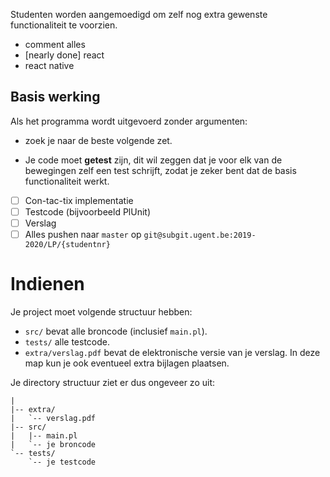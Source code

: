 Studenten worden aangemoedigd om zelf nog extra gewenste
functionaliteit te voorzien.
  - comment alles
  - [nearly done] react
  - react native


## Basis werking

Als het programma wordt uitgevoerd zonder argumenten:
- zoek je naar de beste volgende zet.

- Je code moet **getest** zijn, dit wil zeggen dat je voor elk van de bewegingen
  zelf een test schrijft, zodat je zeker bent dat de basis functionaliteit
  werkt.
- [ ] Con-tac-tix implementatie
- [ ] Testcode (bijvoorbeeld PlUnit)
- [ ] Verslag
- [ ] Alles pushen naar `master` op
      `git@subgit.ugent.be:2019-2020/LP/{studentnr}`

# Indienen
Je project moet volgende structuur hebben:

- `src/` bevat alle broncode (inclusief `main.pl`).
- `tests/` alle testcode.
- `extra/verslag.pdf` bevat de elektronische versie van je verslag. In deze map
  kun je ook eventueel extra bijlagen plaatsen.

Je directory structuur ziet er dus ongeveer zo uit:

```
|
|-- extra/
|   `-- verslag.pdf
|-- src/
|   |-- main.pl
|   `-- je broncode
`-- tests/
    `-- je testcode
```

